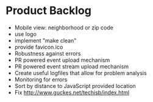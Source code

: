 # Product Backlog
  - Mobile view: neighborhood or zip code
  - use logo
  - implement "make clean"
  - provide favicon.ico
  - Robustness against errors
  - PR powered event upload mechanism
  - PR powered event stream upload mechanism
  - Create useful logfiles that allow for problem analysis
  - Monitoring for errors
  - Sort by distance to JavaScript provided location
  - Fix http://www.guckes.net/techisb/index.html
